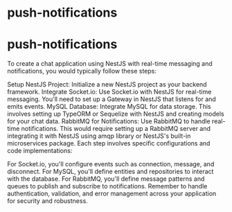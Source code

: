 # push-notifications
# push-notifications
To create a chat application using NestJS with real-time messaging and notifications, you would typically follow these steps:

Setup NestJS Project: Initialize a new NestJS project as your backend framework.
Integrate Socket.io: Use Socket.io with NestJS for real-time messaging. You'll need to set up a Gateway in NestJS that listens for and emits events.
MySQL Database: Integrate MySQL for data storage. This involves setting up TypeORM or Sequelize with NestJS and creating models for your chat data.
RabbitMQ for Notifications: Use RabbitMQ to handle real-time notifications. This would require setting up a RabbitMQ server and integrating it with NestJS using amqp library or NestJS's built-in microservices package.
Each step involves specific configurations and code implementations:

For Socket.io, you'll configure events such as connection, message, and disconnect.
For MySQL, you'll define entities and repositories to interact with the database.
For RabbitMQ, you'll define message patterns and queues to publish and subscribe to notifications.
Remember to handle authentication, validation, and error management across your application for security and robustness.

